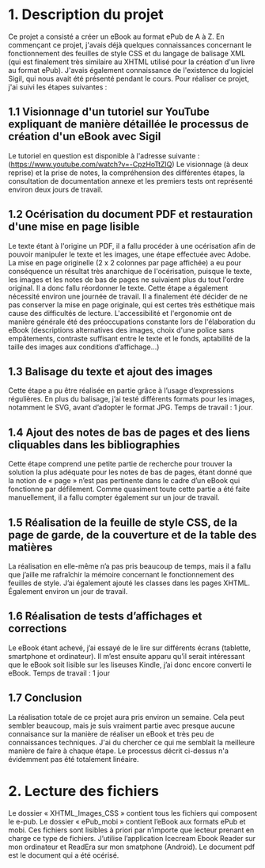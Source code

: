 # 1. Description du projet
Ce projet a consisté a créer un eBook au format ePub de A à Z. En commençant ce projet, j'avais déjà quelques connaissances concernant le fonctionnement des feuilles de style CSS et du langage de balisage XML (qui est finalement très similaire au XHTML utilisé pour la création d'un livre au format ePub). J'avais également connaissance de l'existence du logiciel Sigil, qui nous avait été présenté pendant le cours. Pour réaliser ce projet, j'ai suivi les étapes suivantes : 
## 1.1	Visionnage d'un tutoriel sur YouTube expliquant de manière détaillée le processus de création d'un eBook avec Sigil
Le tutoriel en question est disponible à l'adresse suivante : (https://www.youtube.com/watch?v=-CpzHoTtZlQ)
Le visionnage (à deux reprise) et la prise de notes, la compréhension des différentes étapes, la consultation de documentation annexe et les premiers tests ont représenté environ deux jours de travail.  
## 1.2 Océrisation du document PDF et restauration d'une mise en page lisible
Le texte étant à l'origine un PDF, il a fallu procéder à une océrisation afin de pouvoir manipuler le texte et les images, une étape effectuée avec Adobe. La mise en page originelle (2 x 2 colonnes par page affichée) a eu pour conséquence un résultat très anarchique de l'océrisation, puisque le texte, les images et les notes de bas de pages ne suivaient plus du tout l'ordre original. Il a donc fallu réordonner le texte. Cette étape a également nécessité environ une journée de travail. Il a finalement été décider de ne pas conserver la mise en page originale, qui est certes très esthétique mais cause des difficultés de lecture. L'accessibilité et l'ergonomie ont de manière générale été des préoccupations constante lors de l'élaboration du eBook (descriptions alternatives des images, choix d'une police sans empâtements, contraste suffisant entre le texte et le fonds, aptabilité de la taille des images aux conditions d’affichage…)
## 1.3 Balisage du texte et ajout des images
Cette étape a pu être réalisée en partie grâce à l’usage d’expressions régulières. En plus du balisage, j’ai testé différents formats pour les images, notamment le SVG, avant d’adopter le format JPG. Temps de travail : 1 jour. 
## 1.4 Ajout des notes de bas de pages et des liens cliquables dans les bibliographies
Cette étape comprend une petite partie de recherche pour trouver la solution la plus adéquate pour les notes de bas de pages, étant donné que la notion de « page » n’est pas pertinente dans le cadre d’un eBook qui fonctionne par défilement. Comme quasiment toute cette partie a été faite manuellement, il a fallu compter également sur un jour de travail.
## 1.5 Réalisation de la feuille de style CSS, de la page de garde, de la couverture et de la table des matières
La réalisation en elle-même n’a pas pris beaucoup de temps, mais il a fallu que j’aille me rafraîchir la mémoire concernant le fonctionnement des feuilles de style. J’ai également ajouté les classes dans les pages XHTML. Également environ un jour de travail. 
## 1.6 Réalisation de tests d’affichages et corrections
Le eBook étant achevé, j’ai essayé de le lire sur différents écrans (tablette, smartphone et ordinateur). Il m’est ensuite apparu qu’il serait intéressant que le eBook soit lisible sur les liseuses Kindle, j’ai donc encore converti le eBook. Temps de travail : 1 jour
## 1.7 Conclusion
La réalisation totale de ce projet aura pris environ un semaine. Cela peut sembler beaucoup, mais je suis vraiment partie avec presque aucune connaisance sur la manière de réaliser un eBook et très peu de connaissances techniques. J'ai du chercher ce qui me semblait la meilleure manière de faire à chaque étape. Le processus décrit ci-dessus n'a évidemment pas été totalement linéaire. 

# 2. Lecture des fichiers 
Le dossier « XHTML_Images_CSS » contient tous les fichiers qui composent le e-pub.
Le dossier « ePub_mobi » contient l’eBook aux formats ePub et mobi. Ces fichiers sont lisibles à priori par n’importe que lecteur prenant en charge ce type de fichiers. J’utilise l’application Icecream Ebook Reader sur mon ordinateur et ReadEra sur mon smatphone (Android).
Le document pdf est le document qui a été océrisé.
